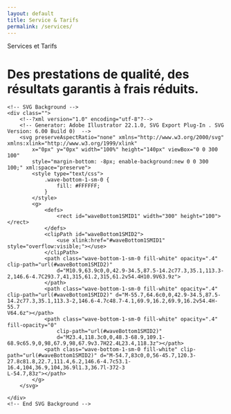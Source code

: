 ```yaml
---
layout: default
title: Service & Tarifs
permalink: /services/
---
```


<div id="SVGwave1BottomSMShape" class="position-relative bg-primary-2">
    <div class="container space-top-2  space-bottom-4">
        <div class="">
            <div class="mb-6">
                <div class="h1 text-white font-weight-semi-bold">
                    Services et Tarifs
                </div>
                <h1 class="h3 text-white">
                    Des prestations de <span class="font-weight-semi-bold">qualité</span>, des résultats garantis à
                    <span class="font-weight-semi-bold">frais réduits</span>.
                </h1>
            </div>
        </div>
    </div>

    <!-- SVG Background -->
    <div class="">
        <!--?xml version="1.0" encoding="utf-8"?-->
        <!-- Generator: Adobe Illustrator 22.1.0, SVG Export Plug-In . SVG Version: 6.00 Build 0)  -->
        <svg preserveAspectRatio="none" xmlns="http://www.w3.org/2000/svg" xmlns:xlink="http://www.w3.org/1999/xlink"
            x="0px" y="0px" width="100%" height="140px" viewBox="0 0 300 100"
            style="margin-bottom: -8px; enable-background:new 0 0 300 100;" xml:space="preserve">
            <style type="text/css">
                .wave-bottom-1-sm-0 {
                    fill: #FFFFFF;
                }
            </style>
            <g>
                <defs>
                    <rect id="waveBottom1SMID1" width="300" height="100"></rect>
                </defs>
                <clipPath id="waveBottom1SMID2">
                    <use xlink:href="#waveBottom1SMID1" style="overflow:visible;"></use>
                </clipPath>
                <path class="wave-bottom-1-sm-0 fill-white" opacity=".4" clip-path="url(#waveBottom1SMID2)"
                    d="M10.9,63.9c0,0,42.9-34.5,87.5-14.2c77.3,35.1,113.3-2,146.6-4.7C293.7,41,315,61.2,315,61.2v54.4H10.9V63.9z">
                </path>
                <path class="wave-bottom-1-sm-0 fill-white" opacity=".4" clip-path="url(#waveBottom1SMID2)" d="M-55.7,64.6c0,0,42.9-34.5,87.5-14.2c77.3,35.1,113.3-2,146.6-4.7c48.7-4.1,69.9,16.2,69.9,16.2v54.4H-55.7
    V64.6z"></path>
                <path class="wave-bottom-1-sm-0 fill-white" opacity=".4" fill-opacity="0"
                    clip-path="url(#waveBottom1SMID2)"
                    d="M23.4,118.3c0,0,48.3-68.9,109.1-68.9c65.9,0,98,67.9,98,67.9v3.7H22.4L23.4,118.3z"></path>
                <path class="wave-bottom-1-sm-0 fill-white" clip-path="url(#waveBottom1SMID2)" d="M-54.7,83c0,0,56-45.7,120.3-27.8c81.8,22.7,111.4,6.2,146.6-4.7c53.1-16.4,104,36.9,104,36.9l1.3,36.7l-372-3
    L-54.7,83z"></path>
            </g>
        </svg>

    </div>
    <!-- End SVG Background -->
</div>